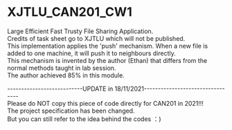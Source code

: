 # XJTLU_CAN201_CW1
Large Efficient Fast Trusty File Sharing Application.  
Credits of task sheet go to XJTLU which will not be published.  
This implementation applies the 'push' mechanism. When a new file is added to one machine, it will push it to neighbours directly.  
This mechanism is invented by the author (Ethan) that differs from the normal methods taught in lab session.  
The author achieved 85% in this module.  

---------------------------UPDATE in 18/11/2021---------------------------------  
Please do NOT copy this piece of code directly for CAN201 in 2021!!!  
The project specification has been changed.  
But you can still refer to the idea behind the codes ：)  
